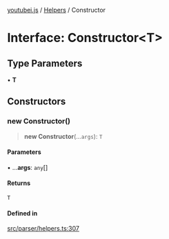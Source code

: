 [youtubei.js](../../../README.md) / [Helpers](../README.md) / Constructor

# Interface: Constructor\<T\>

## Type Parameters

• **T**

## Constructors

### new Constructor()

> **new Constructor**(...`args`): `T`

#### Parameters

• ...**args**: `any`[]

#### Returns

`T`

#### Defined in

[src/parser/helpers.ts:307](https://github.com/LuanRT/YouTube.js/blob/4ae0cc5c523a2080e68d6c0c1437c78fe318ea30/src/parser/helpers.ts#L307)
